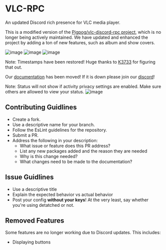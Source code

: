 # VLC-RPC
An updated Discord rich presence for VLC media player.

This is a modified version of the [Pigpog/vlc-discord-rpc project](https://github.com/Pigpog/vlc-discord-rpc), which is no longer being actively maintained. We have updated and enhanced the project by adding a ton of new features, such as album and show covers. 

![image](https://vlc-rpc.storinate.com/public/shrek.png?)
![image](https://vlc-rpc.storinate.com/public/rick.png?)
![image](https://vlc-rpc.storinate.com/public/juice.png?)

Note: Timestamps have been restored! Huge thanks to [K3733](https://github.com/K3733) for figuring that out.


Our [documentation](https://vlc-rpc.storinate.com/) has been moved! If it is down please join our [discord](https://discord.gg/7ctPkhmagy)!

Note: Status will not show if activity privacy settings are enabled. Make sure others are allowed to view your status.
![image](https://github.com/user-attachments/assets/aa6c8bcb-eefa-47fd-a340-b3d4f80c10fb)



## Contributing Guidlines
- Create a fork.
- Use a descriptive name for your branch.
- Follow the EsLint guidelines for the repository. 
- Submit a PR.
- Address the following in your description:
  - What issue or feature does this PR address?
  - List any new packages added and the reason they are needed
  - Why is this change needed?
  - What changes need to be made to the documentation?
## Issue Guidlines
- Use a descriptive title
- Explain the expected behavior vs actual behavior
- Post your config __without your keys__! At the very least, say whether you're using detatched or not.

## Removed Features
Some features are no longer working due to Discord updates. This includes:
- Displaying buttons

